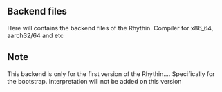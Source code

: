 ## Backend files
Here will contains the backend files of the Rhythin. Compiler for x86_64, aarch32/64 and etc
## Note
This backend is only for the first version of the Rhythin.... Specifically for the bootstrap. Interpretation will not be added on this version